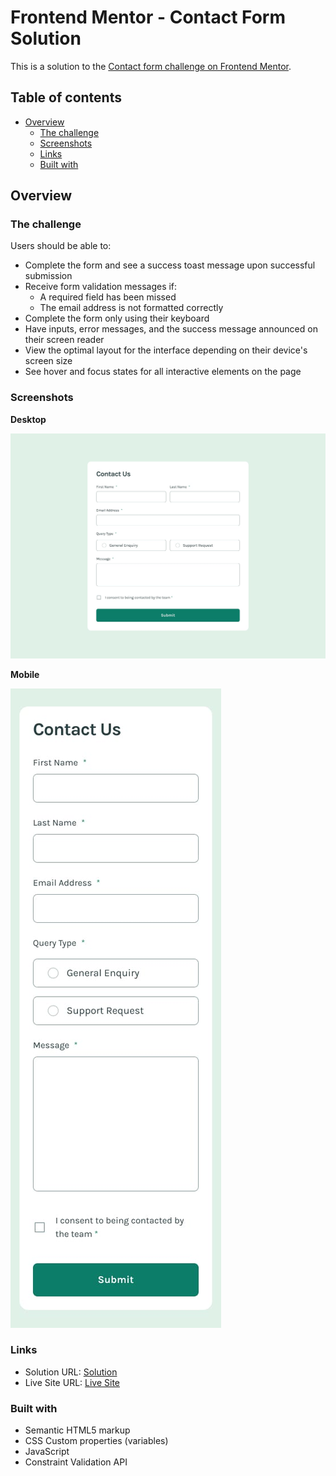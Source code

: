 # Frontend Mentor - Contact Form Solution

This is a solution to the [Contact form challenge on Frontend Mentor](https://www.frontendmentor.io/challenges/contact-form--G-hYlqKJj).

## Table of contents

- [Overview](#overview)
  - [The challenge](#the-challenge)
  - [Screenshots](#screenshots)
  - [Links](#links)
  - [Built with](#built-with)

## Overview

### The challenge

Users should be able to:

- Complete the form and see a success toast message upon successful submission
- Receive form validation messages if:
  - A required field has been missed
  - The email address is not formatted correctly
- Complete the form only using their keyboard
- Have inputs, error messages, and the success message announced on their screen reader
- View the optimal layout for the interface depending on their device's screen size
- See hover and focus states for all interactive elements on the page

### Screenshots

**Desktop**

![Desktop View](assets/design/desktop-design.jpg)

**Mobile**

![Mobile View](assets/design/mobile-design.jpg)

### Links

- Solution URL: [Solution](https://www.frontendmentor.io/solutions/contact-form-with-html-css-and-javascript-xfJddK1g8m)
- Live Site URL: [Live Site](https://contact-ozo.vercel.app/)

### Built with

- Semantic HTML5 markup
- CSS Custom properties (variables)
- JavaScript
- Constraint Validation API

